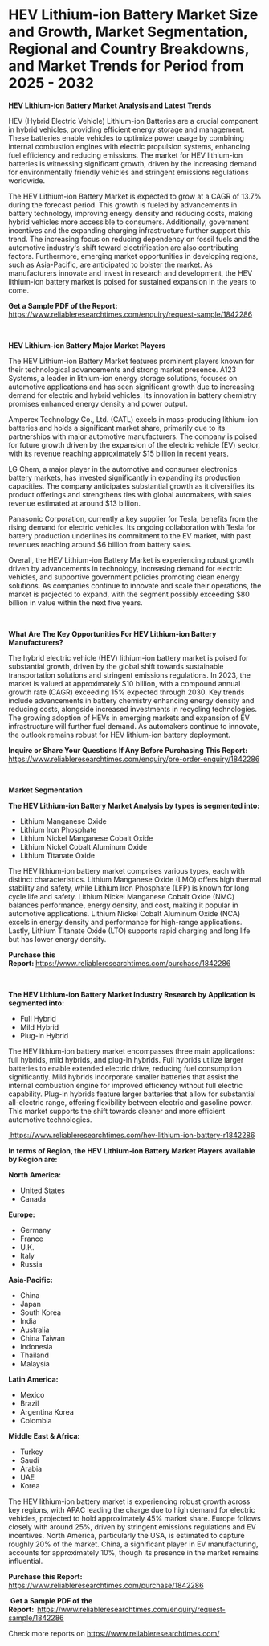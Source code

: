<p><h1>HEV Lithium-ion Battery Market Size and Growth, Market Segmentation, Regional and Country Breakdowns, and Market Trends for Period from 2025 -  2032</h1></p><p><strong>HEV Lithium-ion Battery Market Analysis and Latest Trends</strong></p>
<p><p>HEV (Hybrid Electric Vehicle) Lithium-ion Batteries are a crucial component in hybrid vehicles, providing efficient energy storage and management. These batteries enable vehicles to optimize power usage by combining internal combustion engines with electric propulsion systems, enhancing fuel efficiency and reducing emissions. The market for HEV lithium-ion batteries is witnessing significant growth, driven by the increasing demand for environmentally friendly vehicles and stringent emissions regulations worldwide.</p><p>The HEV Lithium-ion Battery Market is expected to grow at a CAGR of 13.7% during the forecast period. This growth is fueled by advancements in battery technology, improving energy density and reducing costs, making hybrid vehicles more accessible to consumers. Additionally, government incentives and the expanding charging infrastructure further support this trend. The increasing focus on reducing dependency on fossil fuels and the automotive industry's shift toward electrification are also contributing factors. Furthermore, emerging market opportunities in developing regions, such as Asia-Pacific, are anticipated to bolster the market. As manufacturers innovate and invest in research and development, the HEV lithium-ion battery market is poised for sustained expansion in the years to come.</p></p>
<p><strong>Get a Sample PDF of the Report:&nbsp;</strong> <a href="https://www.reliableresearchtimes.com/enquiry/request-sample/1842286?utm_campaign=2267&utm_medium=2&utm_source=Github&utm_content=ia&utm_term=26032025&utm_id=hev-lithium-ion-battery">https://www.reliableresearchtimes.com/enquiry/request-sample/1842286</a></p>
<p>&nbsp;</p>
<p><strong>HEV Lithium-ion Battery Major Market Players</strong></p>
<p><p>The HEV Lithium-ion Battery Market features prominent players known for their technological advancements and strong market presence. A123 Systems, a leader in lithium-ion energy storage solutions, focuses on automotive applications and has seen significant growth due to increasing demand for electric and hybrid vehicles. Its innovation in battery chemistry promises enhanced energy density and power output.</p><p>Amperex Technology Co., Ltd. (CATL) excels in mass-producing lithium-ion batteries and holds a significant market share, primarily due to its partnerships with major automotive manufacturers. The company is poised for future growth driven by the expansion of the electric vehicle (EV) sector, with its revenue reaching approximately $15 billion in recent years.</p><p>LG Chem, a major player in the automotive and consumer electronics battery markets, has invested significantly in expanding its production capacities. The company anticipates substantial growth as it diversifies its product offerings and strengthens ties with global automakers, with sales revenue estimated at around $13 billion.</p><p>Panasonic Corporation, currently a key supplier for Tesla, benefits from the rising demand for electric vehicles. Its ongoing collaboration with Tesla for battery production underlines its commitment to the EV market, with past revenues reaching around $6 billion from battery sales.</p><p>Overall, the HEV Lithium-ion Battery Market is experiencing robust growth driven by advancements in technology, increasing demand for electric vehicles, and supportive government policies promoting clean energy solutions. As companies continue to innovate and scale their operations, the market is projected to expand, with the segment possibly exceeding $80 billion in value within the next five years.</p></p>
<p>&nbsp;</p>
<p><strong>What Are The Key Opportunities For HEV Lithium-ion Battery Manufacturers?</strong></p>
<p><p>The hybrid electric vehicle (HEV) lithium-ion battery market is poised for substantial growth, driven by the global shift towards sustainable transportation solutions and stringent emissions regulations. In 2023, the market is valued at approximately $10 billion, with a compound annual growth rate (CAGR) exceeding 15% expected through 2030. Key trends include advancements in battery chemistry enhancing energy density and reducing costs, alongside increased investments in recycling technologies. The growing adoption of HEVs in emerging markets and expansion of EV infrastructure will further fuel demand. As automakers continue to innovate, the outlook remains robust for HEV lithium-ion battery deployment.</p></p>
<p><strong>Inquire or Share Your Questions If Any Before Purchasing This Report:</strong> <a href="https://www.reliableresearchtimes.com/enquiry/pre-order-enquiry/1842286?utm_campaign=2267&utm_medium=2&utm_source=Github&utm_content=ia&utm_term=26032025&utm_id=hev-lithium-ion-battery">https://www.reliableresearchtimes.com/enquiry/pre-order-enquiry/1842286</a></p>
<p>&nbsp;</p>
<p><strong>Market Segmentation</strong></p>
<p><strong>The HEV Lithium-ion Battery Market Analysis by types is segmented into:</strong></p>
<p><ul><li>Lithium Manganese Oxide</li><li>Lithium Iron Phosphate</li><li>Lithium Nickel Manganese Cobalt Oxide</li><li>Lithium Nickel Cobalt Aluminum Oxide</li><li>Lithium Titanate Oxide</li></ul></p>
<p><p>The HEV lithium-ion battery market comprises various types, each with distinct characteristics. Lithium Manganese Oxide (LMO) offers high thermal stability and safety, while Lithium Iron Phosphate (LFP) is known for long cycle life and safety. Lithium Nickel Manganese Cobalt Oxide (NMC) balances performance, energy density, and cost, making it popular in automotive applications. Lithium Nickel Cobalt Aluminum Oxide (NCA) excels in energy density and performance for high-range applications. Lastly, Lithium Titanate Oxide (LTO) supports rapid charging and long life but has lower energy density.</p></p>
<p><strong>Purchase this Report:&nbsp;</strong><a href="https://www.reliableresearchtimes.com/purchase/1842286?utm_campaign=2267&utm_medium=2&utm_source=Github&utm_content=ia&utm_term=26032025&utm_id=hev-lithium-ion-battery">https://www.reliableresearchtimes.com/purchase/1842286</a></p>
<p>&nbsp;</p>
<p><strong>The HEV Lithium-ion Battery Market Industry Research by Application is segmented into:</strong></p>
<p><ul><li>Full Hybrid</li><li>Mild Hybrid</li><li>Plug-in Hybrid</li></ul></p>
<p><p>The HEV lithium-ion battery market encompasses three main applications: full hybrids, mild hybrids, and plug-in hybrids. Full hybrids utilize larger batteries to enable extended electric drive, reducing fuel consumption significantly. Mild hybrids incorporate smaller batteries that assist the internal combustion engine for improved efficiency without full electric capability. Plug-in hybrids feature larger batteries that allow for substantial all-electric range, offering flexibility between electric and gasoline power. This market supports the shift towards cleaner and more efficient automotive technologies.</p></p>
<p><a href="https://www.reliableresearchtimes.com/hev-lithium-ion-battery-r1842286?utm_campaign=2267&utm_medium=2&utm_source=Github&utm_content=ia&utm_term=26032025&utm_id=hev-lithium-ion-battery">&nbsp;https://www.reliableresearchtimes.com/hev-lithium-ion-battery-r1842286</a></p>
<p><strong>In terms of Region, the HEV Lithium-ion Battery Market Players available by Region are:</strong></p>
<p>
    <p> <strong> North America: </strong>
        <ul>
            <li>United States</li>
            <li>Canada</li>
        </ul>
        </p> 
    <p> <strong> Europe: </strong>
        <ul>
            <li>Germany</li>
            <li>France</li>
            <li>U.K.</li>
            <li>Italy</li>
            <li>Russia</li>
        </ul>
        </p> 
    <p> <strong> Asia-Pacific: </strong>
        <ul>
            <li>China</li>
            <li>Japan</li>
            <li>South Korea</li>
            <li>India</li>
            <li>Australia</li>
            <li>China Taiwan</li>
            <li>Indonesia</li>
            <li>Thailand</li>
            <li>Malaysia</li>
        </ul>
        </p> 
    <p> <strong> Latin America: </strong>
        <ul>
            <li>Mexico</li>
            <li>Brazil</li>
            <li>Argentina Korea</li>
            <li>Colombia</li>
        </ul>
        </p> 
    <p> <strong> Middle East & Africa: </strong>
        <ul>
            <li>Turkey</li>
            <li>Saudi</li>
            <li>Arabia</li>
            <li>UAE</li>
            <li>Korea</li>
        </ul>
    </p>
    </p>
<p><p>The HEV lithium-ion battery market is experiencing robust growth across key regions, with APAC leading the charge due to high demand for electric vehicles, projected to hold approximately 45% market share. Europe follows closely with around 25%, driven by stringent emissions regulations and EV incentives. North America, particularly the USA, is estimated to capture roughly 20% of the market. China, a significant player in EV manufacturing, accounts for approximately 10%, though its presence in the market remains influential.</p></p>
<p><strong>Purchase this Report: </strong><a href="https://www.reliableresearchtimes.com/purchase/1842286?utm_campaign=2267&utm_medium=2&utm_source=Github&utm_content=ia&utm_term=26032025&utm_id=hev-lithium-ion-battery">https://www.reliableresearchtimes.com/purchase/1842286</a></p>
<p>&nbsp;<strong>Get a Sample PDF of the Report:&nbsp;&nbsp;</strong><a href="https://www.reliableresearchtimes.com/enquiry/request-sample/1842286?utm_campaign=2267&utm_medium=2&utm_source=Github&utm_content=ia&utm_term=26032025&utm_id=hev-lithium-ion-battery">https://www.reliableresearchtimes.com/enquiry/request-sample/1842286</a></p>
<p><strong></strong></p>
<p>Check more reports on <a href="https://www.reliableresearchtimes.com/?utm_campaign=2267&utm_medium=2&utm_source=Github&utm_content=ia&utm_term=26032025&utm_id=hev-lithium-ion-battery">https://www.reliableresearchtimes.com/</a></p>